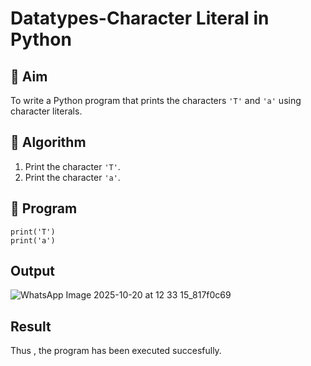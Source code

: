 # Datatypes-Character Literal in Python

## 🎯 Aim
To write a Python program that prints the characters `'T'` and `'a'` using character literals.

## 🧠 Algorithm
1. Print the character `'T'`.
2. Print the character `'a'`.

## 🧾 Program
~~~
print('T')
print('a')
~~~

## Output
![WhatsApp Image 2025-10-20 at 12 33 15_817f0c69](https://github.com/user-attachments/assets/f215939e-93ab-4b8f-bba1-afa51713b1e1)


## Result
Thus , the program has been executed succesfully.
